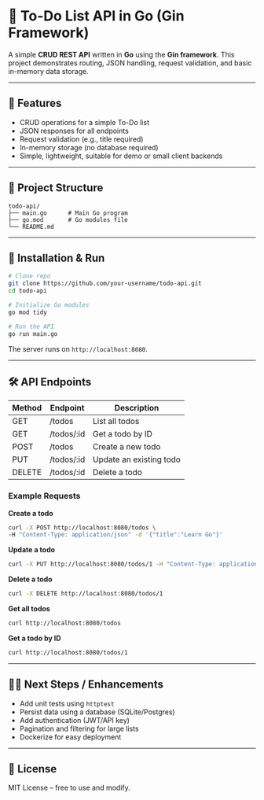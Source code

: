 # 📝 To-Do List API in Go (Gin Framework)

A simple **CRUD REST API** written in **Go** using the **Gin framework**. This project demonstrates routing, JSON handling, request validation, and basic in-memory data storage.

---

## 🚀 Features
- CRUD operations for a simple To-Do list
- JSON responses for all endpoints
- Request validation (e.g., title required)
- In-memory storage (no database required)
- Simple, lightweight, suitable for demo or small client backends

---

## 📂 Project Structure
```
todo-api/
├── main.go      # Main Go program
├── go.mod       # Go modules file
└── README.md
```

---

## 🔧 Installation & Run

```bash
# Clone repo
git clone https://github.com/your-username/todo-api.git
cd todo-api

# Initialize Go modules
go mod tidy

# Run the API
go run main.go
```

The server runs on `http://localhost:8080`.

---

## 🛠 API Endpoints

| Method | Endpoint         | Description                     |
|--------|----------------|---------------------------------|
| GET    | /todos          | List all todos                  |
| GET    | /todos/:id      | Get a todo by ID                |
| POST   | /todos          | Create a new todo               |
| PUT    | /todos/:id      | Update an existing todo         |
| DELETE | /todos/:id      | Delete a todo                   |

### Example Requests

**Create a todo**
```bash
curl -X POST http://localhost:8080/todos \ 
-H "Content-Type: application/json" -d '{"title":"Learn Go"}'
```

**Update a todo**
```bash
curl -X PUT http://localhost:8080/todos/1 -H "Content-Type: application/json" -d '{"title":"Learn Go and Gin","done":true}'
```

**Delete a todo**
```bash
curl -X DELETE http://localhost:8080/todos/1
```

**Get all todos**
```bash
curl http://localhost:8080/todos
```

**Get a todo by ID**
```bash
curl http://localhost:8080/todos/1
```

---

## 🧑‍💻 Next Steps / Enhancements
- Add unit tests using `httptest`
- Persist data using a database (SQLite/Postgres)
- Add authentication (JWT/API key)
- Pagination and filtering for large lists
- Dockerize for easy deployment

---

## 📜 License
MIT License – free to use and modify.
